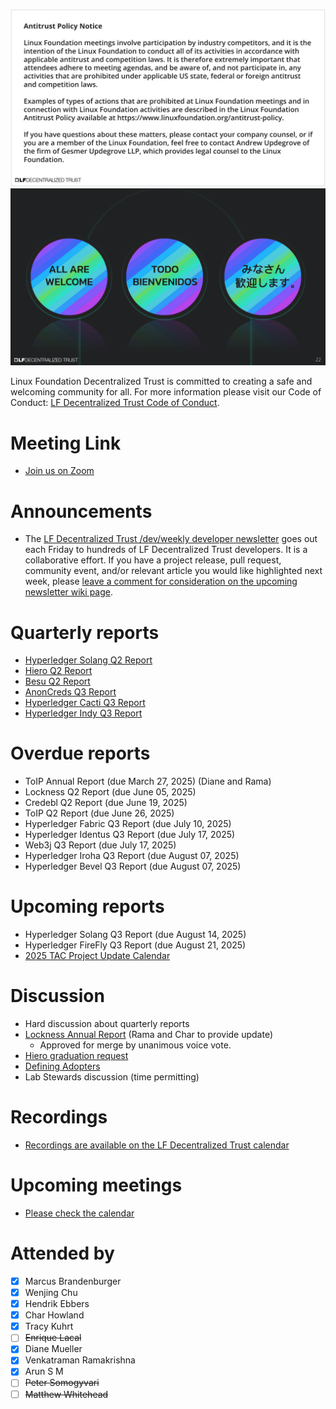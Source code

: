 [//]: # (SPDX-License-Identifier: CC-BY-4.0)

![Antitrust Policy Notice](../images/antitrust-policy-notice.png "Antitrust Policy Notice")
![All are Welcome in the LF Decentralized Trust Community](../images/all-are-welcome.png "All are Welcome in the LF Decentralized Trust Community")

Linux Foundation Decentralized Trust is committed to creating a safe and welcoming community for all. For more information please visit our Code of Conduct: [LF Decentralized Trust Code of Conduct](../../governing-documents/code-of-conduct.md).

# Meeting Link
- [Join us on Zoom](https://zoom-lfx.platform.linuxfoundation.org/meeting/95530440160?password=6e6b9a15-a635-497e-a6ce-078e6b1d2b49)

# Announcements
- The [LF Decentralized Trust /dev/weekly developer newsletter](https://lf-hyperledger.atlassian.net/wiki/spaces/DR/pages/17170445/dev+weekly+Newsletter) goes out each Friday to hundreds of LF Decentralized Trust developers. It is a collaborative effort. If you have a project release, pull request, community event, and/or relevant article you would like highlighted next week, please [leave a comment for consideration on the upcoming newsletter wiki page](https://lf-hyperledger.atlassian.net/wiki/spaces/DR/pages/75268141/2025).

# Quarterly reports
- [Hyperledger Solang Q2 Report](https://github.com/LF-Decentralized-Trust/governance/pull/160)
- [Hiero Q2 Report](https://github.com/LF-Decentralized-Trust/governance/pull/162)
- [Besu Q2 Report](https://github.com/LF-Decentralized-Trust/governance/pull/169)
- [AnonCreds Q3 Report](https://github.com/LF-Decentralized-Trust/governance/pull/171)
- [Hyperledger Cacti Q3 Report](https://github.com/LF-Decentralized-Trust/governance/pull/173)
- [Hyperledger Indy Q3 Report](https://github.com/LF-Decentralized-Trust/governance/pull/176)

# Overdue reports
- ToIP Annual Report (due March 27, 2025) (Diane and Rama)
- Lockness Q2 Report (due June 05, 2025)
- Credebl Q2 Report (due June 19, 2025)
- ToIP Q2 Report (due June 26, 2025)
- Hyperledger Fabric Q3 Report (due July 10, 2025)
- Hyperledger Identus Q3 Report (due July 17, 2025)
- Web3j Q3 Report (due July 17, 2025)
- Hyperledger Iroha Q3 Report (due August 07, 2025)
- Hyperledger Bevel Q3 Report (due August 07, 2025)

# Upcoming reports
- Hyperledger Solang Q3 Report (due August 14, 2025)
- Hyperledger FireFly Q3 Report (due August 21, 2025)
- [2025 TAC Project Update Calendar](../../project-updates/2025/2025-schedule)

# Discussion
- Hard discussion about quarterly reports
- [Lockness Annual Report](https://github.com/LF-Decentralized-Trust/governance/pull/149) (Rama and Char to provide update)
  - Approved for merge by unanimous voice vote.
- [Hiero graduation request](https://github.com/LF-Decentralized-Trust/project-proposals/pull/30)
- [Defining Adopters](https://github.com/LF-Decentralized-Trust/governance/pull/164)
- Lab Stewards discussion (time permitting)

# Recordings
- [Recordings are available on the LF Decentralized Trust calendar](https://zoom-lfx.platform.linuxfoundation.org/meetings/lf-decentralized-trust)

# Upcoming meetings
- [Please check the calendar](https://zoom-lfx.platform.linuxfoundation.org/meetings/lf-decentralized-trust)

# Attended by

- [x] Marcus Brandenburger
- [x] Wenjing Chu
- [x] Hendrik Ebbers
- [x] Char Howland
- [x] Tracy Kuhrt
- [ ] ~~Enrique Lacal~~
- [x] Diane Mueller
- [x] Venkatraman Ramakrishna
- [x] Arun S M
- [ ] ~~Peter Somogyvari~~
- [ ] ~~Matthew Whitehead~~
